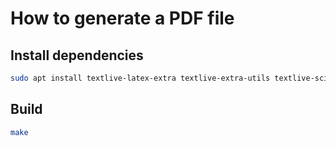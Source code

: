 # How to generate a PDF file

## Install dependencies

```sh
sudo apt install textlive-latex-extra textlive-extra-utils textlive-science textlive-bibtex-extra textlive-lang-spanish
```

## Build

```sh
make
```
